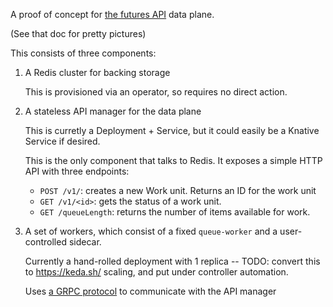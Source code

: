 A proof of concept for [the futures API](https://docs.google.com/document/d/1pJd12gb32XH3GU9mBmp9YSlYLPU5efiIinDJPu6H998/edit) data plane.

(See that doc for pretty pictures)

This consists of three components:

1. A Redis cluster for backing storage

   This is provisioned via an operator, so requires no direct action.

2. A stateless API manager for the data plane

   This is curretly a Deployment + Service, but it could easily be a Knative Service if desired.

   This is the only component that talks to Redis. It exposes a simple HTTP API with three endpoints:

   - `POST /v1/`: creates a new Work unit. Returns an ID for the work unit
   - `GET /v1/<id>`: gets the status of a work unit.
   - `GET /queueLength`: returns the number of items available for work.

3) A set of workers, which consist of a fixed `queue-worker` and a user-controlled sidecar.

   Currently a hand-rolled deployment with 1 replica -- TODO: convert this to https://keda.sh/ scaling, and put under controller automation.

   Uses [a GRPC protocol](protocol/taskqueue.proto) to communicate with the API manager
